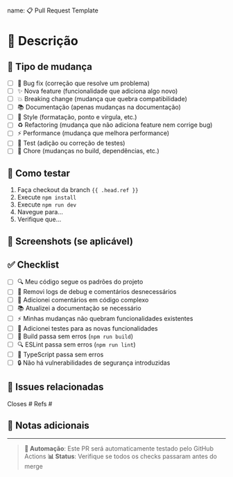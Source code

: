 name: 📋 Pull Request Template

# 🎯 Descrição
<!-- Descreva brevemente o que foi implementado -->

## 🔄 Tipo de mudança
<!-- Marque o tipo de mudança -->
- [ ] 🐛 Bug fix (correção que resolve um problema)
- [ ] ✨ Nova feature (funcionalidade que adiciona algo novo)
- [ ] 💥 Breaking change (mudança que quebra compatibilidade)
- [ ] 📚 Documentação (apenas mudanças na documentação)
- [ ] 🎨 Style (formatação, ponto e vírgula, etc.)
- [ ] ♻️ Refactoring (mudança que não adiciona feature nem corrige bug)
- [ ] ⚡ Performance (mudança que melhora performance)
- [ ] 🧪 Test (adição ou correção de testes)
- [ ] 🔧 Chore (mudanças no build, dependências, etc.)

## 🧪 Como testar
<!-- Descreva os passos para testar suas mudanças -->
1. Faça checkout da branch `{{ .head.ref }}`
2. Execute `npm install`
3. Execute `npm run dev`
4. Navegue para...
5. Verifique que...

## 📸 Screenshots (se aplicável)
<!-- Adicione screenshots para mudanças visuais -->

## ✅ Checklist
<!-- Marque todas as opções que se aplicam -->
- [ ] 🔍 Meu código segue os padrões do projeto
- [ ] 🧹 Removi logs de debug e comentários desnecessários
- [ ] 📝 Adicionei comentários em código complexo
- [ ] 📚 Atualizei a documentação se necessário
- [ ] ⚡ Minhas mudanças não quebram funcionalidades existentes
- [ ] 🧪 Adicionei testes para as novas funcionalidades
- [ ] 🚀 Build passa sem erros (`npm run build`)
- [ ] 🔍 ESLint passa sem erros (`npm run lint`)
- [ ] 📝 TypeScript passa sem erros
- [ ] 🔒 Não há vulnerabilidades de segurança introduzidas

## 🔗 Issues relacionadas
<!-- Referencie issues relacionadas -->
Closes #
Refs #

## 📝 Notas adicionais
<!-- Qualquer informação adicional relevante -->

---

> **🤖 Automação**: Este PR será automaticamente testado pelo GitHub Actions
> **📊 Status**: Verifique se todos os checks passaram antes do merge
